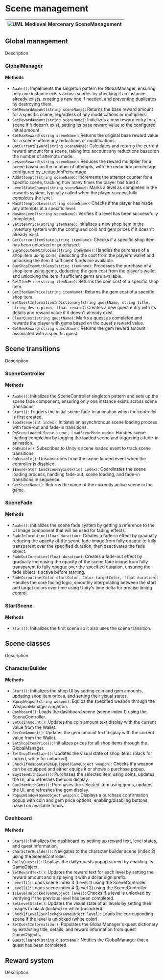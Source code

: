 # Scene management

|![UML Medieval Mercenary SceneManagement](https://github.com/user-attachments/assets/fffab583-b211-43fd-91c1-12d38d647d38)|
|-|

## Global management
Description
### GlobalManager
#### Methods
- `Awake()`: Implements the singleton pattern for GlobalManager, ensuring only one instance exists across scenes by checking if an instance already exists, creating a new one if needed, and preventing duplicates by destroying them.
- `GetRewardAmount(string sceneName)`: Returns the base reward amount for a specific scene, regardless of any modifications or multipliers.
- `SetRewardAmount(string sceneName)`: Initializes a new reward entry for a scene if it doesn't exist, setting its base reward value to the configured initial amount.
- `GetMaxReward(string sceneName)`: Returns the original base reward value for a scene before any reductions or modifications.
- `GetCurrentReward(string sceneName)`: Calculates and returns the current reward amount for a scene, taking into account any reductions based on the number of attempts made.
- `LessenReward(string sceneName)`: Reduces the reward multiplier for a scene based on the number of attempts, with the reduction percentage configured by _reductionPercentage.
- `AddAttempts(string sceneName)`: Increments the attempt counter for a specific scene, tracking how many times the player has tried it.
- `LevelStateChange(string sceneName)`: Marks a level as completed in the rewards system, typically called when the player successfully completes the level.
- `HasAttemptedLevel(string sceneName)`: Checks if the player has made any attempts at a specific level.
- `HasWonLevel(string sceneName)`: Verifies if a level has been successfully completed.
- `SetItemPrice(string itemName)`: Initializes a new shop item in the inventory system with the configured coin and gem prices if it doesn't already exist.
- `GetCurrentItemState(string itemName)`: Checks if a specific shop item has been unlocked or purchased.
- `BuyShopItemWithCoins(string itemName)`: Handles the purchase of a shop item using coins, deducting the cost from the player's wallet and unlocking the item if sufficient funds are available.
- `BuyShopItemWithGems(string itemName)`: Processes the purchase of a shop item using gems, deducting the gem cost from the player's wallet and unlocking the item if sufficient gems are available.
- `GetItemPrice(string itemName)`: Returns the coin cost of a specific shop item.
- `GetItemGemPrice(string itemName)`: Returns the gem cost of a specific shop item.
- `SetQuestInformationInDictionary(string questName, string title, string description, float reward)`: Creates a new quest entry with its details and reward value if it doesn't already exist.
- `ClearQuest(string questName)`: Marks a quest as completed and rewards the player with gems based on the quest's reward value.
- `GetGemReward(string questName)`: Returns the gem reward amount associated with a specific quest.

## Scene transitions
Description
### SceneController
#### Methods
-  `Awake()`: Initializes the SceneController singleton pattern and sets up the scene fade component, ensuring only one instance exists across scene transitions.
-  `Start()`: Triggers the initial scene fade-in animation when the controller is first created.
-  `loadScene(int index)`: Initiates an asynchronous scene loading process with fade-out and fade-in transitions.
-  `OnSceneLoaded(Scene scene, LoadSceneMode mode)`: Handles scene loading completion by logging the loaded scene and triggering a fade-in animation.
-  `OnEnable()`: Subscribes to Unity's scene loaded event to track scene transitions.
-  `OnDisable()`: Unsubscribes from the scene loaded event when the controller is disabled.
-  `IEnumerator LoadSceneByIndex(int index)`: Coordinates the scene loading process, handling fade-out, scene loading, and fade-in transitions in sequence.
-  `GetSceneName()`: Returns the name of the currently active scene in the game.
### SceneFade
#### Methods
-  `Awake()`: Initializes the scene fade system by getting a reference to the UI Image component that will be used for fading effects.
-  `FadeInCoroutine(float duration)`: Creates a fade-in effect by gradually reducing the opacity of the scene fade image from fully opaque to fully transparent over the specified duration, then deactivates the fade object.
-  `FadeOutCoroutine(float duration)`: Creates a fade-out effect by gradually increasing the opacity of the scene fade image from fully transparent to fully opaque over the specified duration, ensuring the fade object is active before starting.
-  `FadeCoroutine(Color startColor, Color targetColor, float duration)`: Handles the core fading logic, smoothly interpolating between the start and target colors over time using Unity's time delta for precise timing control.
### StartScene
#### Methods
-  `Start()`: Initializes the first scene so it also uses the scene transition.

## Scene classes
Description
### CharacterBuilder
#### Methods
-  `Start()`: Initializes the shop UI by setting coin and gem amounts, updating shop item prices, and setting their visual states.
-  `EquipWeapon(string weapon)`: Equips the specified weapon through the WeaponManager singleton.
-  `Dashboard()`: Loads the dashboard scene (scene index 1) using the SceneController.
-  `SetCoinAmount()`: Updates the coin amount text display with the current value from the Wallet.
-  `SetGemAmount()`: Updates the gem amount text display with the current value from the Wallet.
-  `SetShopItemPrice()`: Initializes prices for all shop items through the GlobalManager.
-  `SetShopItemState()`: Updates the visual state of shop items (black for locked, white for unlocked).
-  `CheckIfWeaponCanBeEquipped(GameObject weapon)`: Checks if a weapon can be equipped and either equips it or shows a purchase popup.
-  `BuyItemWithCoins()`: Purchases the selected item using coins, updates the UI, and refreshes the coin display.
-  `BuyItemWithGems()`: Purchases the selected item using gems, updates the UI, and refreshes the gem display.
-  `PopupWindow(GameObject weapon)`: Displays a purchase confirmation popup with coin and gem price options, enabling/disabling buttons based on available funds.
### Dashboard
#### Methods
-  `Start()`: Initializes the dashboard by setting up reward text, level states, and quest information.
-  `CharacterBuilder()`: Navigates to the character builder scene (index 2) using the SceneController.
-  `DailyQuests()`: Displays the daily quests popup screen by enabling its GameObject.
-  `SetRewardText()`: Updates the reward text for each level by setting the reward amount and displaying it with a dollar sign prefix.
-  `Level1()`: Loads scene index 3 (Level 1) using the SceneController.
-  `Level2()`: Loads scene index 4 (Level 2) using the SceneController.
-  `IsLevelUnlocked(GameObject level)`: Checks if a level is unlocked by verifying if the previous level has been completed.
-  `SetLevelState()`: Updates the visual state of all levels by setting their images to black (locked) or white (unlocked).
-  `CheckIfLevelIsUnlocked(GameObject level)`: Loads the corresponding scene if the level is unlocked (white color).
-  `SetQuestInformation()`: Populates the GlobalManager's quest dictionary by extracting title, details, and reward information from quest GameObjects.
-  `QuestCleared(string questName)`: Notifies the GlobalManager that a quest has been completed.

## Reward system
Description
